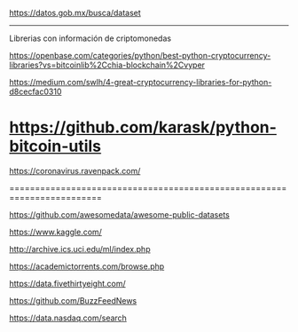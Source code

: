 https://datos.gob.mx/busca/dataset

----- 

Librerias con información de criptomonedas

https://openbase.com/categories/python/best-python-cryptocurrency-libraries?vs=bitcoinlib%2Cchia-blockchain%2Cvyper

https://medium.com/swlh/4-great-cryptocurrency-libraries-for-python-d8cecfac0310

https://github.com/karask/python-bitcoin-utils
========================================================================


https://coronavirus.ravenpack.com/


========================================================================

https://github.com/awesomedata/awesome-public-datasets

https://www.kaggle.com/

http://archive.ics.uci.edu/ml/index.php

https://academictorrents.com/browse.php

https://data.fivethirtyeight.com/

https://github.com/BuzzFeedNews

https://data.nasdaq.com/search

